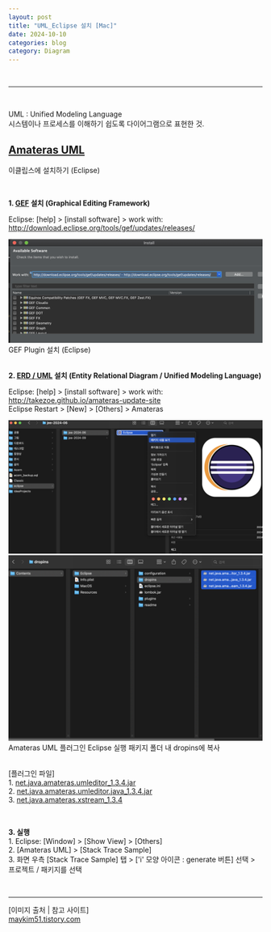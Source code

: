 ```yaml
---
layout: post
title: "UML_Eclipse 설치 [Mac]"
date: 2024-10-10
categories: blog
category: Diagram
---
```


<br>

---
<br>

UML : Unified Modeling Language <br>
시스템이나 프로세스를 이해하기 쉽도록 다이어그램으로 표현한 것.


## [Amateras UML](https://ko.osdn.net/projects/amateras/releases)
이클립스에 설치하기 (Eclipse) <br>

<br>

**1. [GEF](http://download.eclipse.org/tools/gef/updates/releases/) 설치 (Graphical Editing Framework)** <br>

Eclipse: [help] >  [install software] > work with: http://download.eclipse.org/tools/gef/updates/releases/

<div class="text-center">
    <img src="/assets/image/Install_GEF_Eclipse.png" class="image-responsive"/>
    <span>
        GEF Plugin 설치 (Eclipse)<br>
    </span>
</div>


<br>

**2. [ERD / UML](http://takezoe.github.io/amateras-update-site) 설치 (Entity Relational Diagram / Unified Modeling Language)** <br>

Eclipse: [help] >  [install software] > work with: http://takezoe.github.io/amateras-update-site
<br>
Eclipse Restart > [New] > [Others] > Amateras
<br>

<div class="text-center">
    <img src="/assets/image/Install_UML_Eclipse_Folder01.png" class="image-responsive"/>
    <img src="/assets/image/Install_UML_Eclipse_Folder02.png" class="image-responsive"/>
    <span>
        Amateras UML 플러그인 Eclipse 실행 패키지 폴더 내 dropins에 복사<br>
    </span>
</div>
<br>

[플러그인 파일] 
<br> 1. 
[net.java.amateras.umleditor_1.3.4.jar](/assets/image/net.java.amateras.umleditor_1.3.4.jar)
<br> 2. 
[net.java.amateras.umleditor.java_1.3.4.jar](/assets/image/net.java.amateras.umleditor.java_1.3.4.jar)
<br> 3. 
[net.java.amateras.xstream_1.3.4](/assets/image/net.java.amateras.xstream_1.3.4)

<br>


**3. 실행**
<br> 1. Eclipse: [Window] > [Show View] > [Others]
<br> 2. [Amateras UML] > [Stack Trace Sample]
<br> 3. 화면 우측 [Stack Trace Sample] 탭 > ['i' 모양 아이콘 : generate 버튼] 선택 > 프로젝트 / 패키지를 선택



<br>


---

[이미지 출처 | 참고 사이트] <br> 
[maykim51.tistory.com](https://maykim51.tistory.com/entry/%EC%84%A4%EC%B9%98%EB%B0%A9%EB%B2%95-Amateras-UML-%EB%A7%A5%EB%B6%81-Eclipse%EC%97%90-%EC%84%A4%EC%B9%98%ED%95%98%EA%B8%B0)